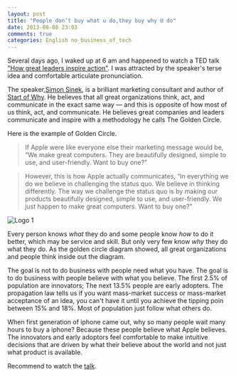 ```yaml
---
layout: post
title: "People don’t buy what u do,they buy why U do"
date: 2013-08-08 23:03
comments: true
categories: English no_business_of_tech 
---
```

Several days ago, I waked up at 6 am and happened to watch a TED talk ["How great leaders inspire action"](http://blog.ted.com/2010/05/04/how_great_leade/). I was attracted by the speaker's terse idea and comfortable articulate  pronunciation. 

The speaker,[Simon Sinek](http://www.twitter.com/simonsinek), is a brilliant marketing consultant and author of [Start of Why](http://www.amazon.com/Start-Why-Leaders-Inspire-Everyone/dp/1591842808?tag=jasonwiener-20). He believes  that all great organizations think, act, and communicate in the exact same way — and this is opposite of how most of us think, act, and communicate. He believes great companies and leaders communicate and inspire with a methodology he calls The Golden Circle.

Here is the example of Golden Circle.

>	If Apple were like everyone else their marketing message would be, “We make great computers. They are beautifully designed, simple to use, and user-friendly. Want to buy one?”

>	However, this is how Apple actually communicates, “In everything we do we believe in challenging the status quo. We believe in thinking differently. The way we challenge the status quo is by making our products beautifully designed, simple to use, and user-friendly. We just happen to make great computers. Want to buy one?”

![](http://t1.baidu.com/it/u=1276415570,1783171753&fm=21&gp=0.jpg "Logo 1")

Every person  knows *what* they do and some people know *how* to do it better, which may be service and skill. But only very few know *why* they do what they do. As the golden circle diagram showed, all great organizations
and people think inside out the diagram.

The goal is not to do business with people need what you have. The goal is to do business with people believe with what you believe. The first 2.5% of population are innovators; The next 13.5% people are early adopters.
The propagation law tells us if you want mass-market success or mass-market acceptance of  an idea, you can't have it until you achieve the tipping poin between 15% and 18%. Most of population just follow what others do.

When first generation of iphone came out, why so many people wait many hours to buy a iphone? Because these people believe what Apple believes. The innovators and early adoptors feel comfortable to make intuitive decisions that are driven by what their believe about the world and not just what product is available.

Recommend to watch the [talk](http://www.ted.com/talks/simon_sinek_how_great_leaders_inspire_action.html). 




